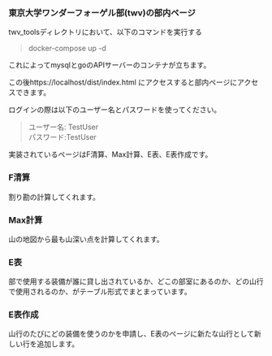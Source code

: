 ### 東京大学ワンダーフォーゲル部(twv)の部内ページ
twv_toolsディレクトリにおいて、以下のコマンドを実行する
> docker-compose up -d

これによってmysqlとgoのAPIサーバーのコンテナが立ちます。

この後https://localhost/dist/index.html にアクセスすると部内ページにアクセスできます。

ログインの際は以下のユーザー名とパスワードを使ってください。
>ユーザー名: TestUser  
パスワード:TestUser

実装されているページはF清算、Max計算、E表、E表作成です。
### F清算
割り勘の計算してくれます。
### Max計算
山の地図から最も山深い点を計算してくれます。
### E表
部で使用する装備が誰に貸し出されているか、どこの部室にあるのか、どの山行で使用されるのか、がテーブル形式でまとまっています。
### E表作成
山行のたびにどの装備を使うのかを申請し、E表のページに新たな山行として新しい行を追加します。
